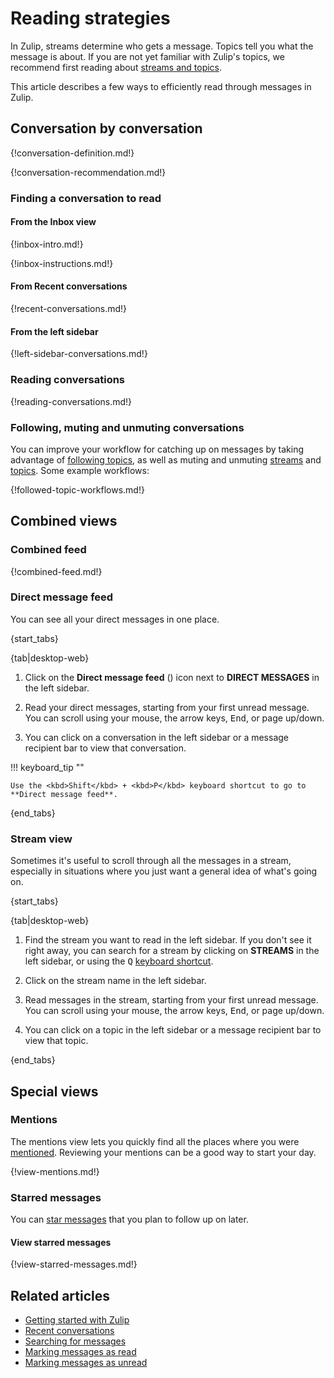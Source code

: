 # Reading strategies

In Zulip, streams determine who gets a message. Topics tell you what
the message is about. If you are not yet familiar with Zulip's topics,
we recommend first reading about [streams and
topics](/help/streams-and-topics).

This article describes a few ways to efficiently read through messages
in Zulip.

## Conversation by conversation

{!conversation-definition.md!}

{!conversation-recommendation.md!}

### Finding a conversation to read

#### From the Inbox view

{!inbox-intro.md!}

{!inbox-instructions.md!}

#### From Recent conversations

{!recent-conversations.md!}

#### From the left sidebar

{!left-sidebar-conversations.md!}

### Reading conversations

{!reading-conversations.md!}

### Following, muting and unmuting conversations

You can improve your workflow for catching up on messages by taking advantage of
[following topics](/help/follow-a-topic), as well as muting and unmuting
[streams](/help/mute-a-stream) and [topics](/help/mute-a-topic). Some example
workflows:

{!followed-topic-workflows.md!}

## Combined views

### Combined feed

{!combined-feed.md!}

### Direct message feed

You can see all your direct messages in one place.

{start_tabs}

{tab|desktop-web}

1. Click on the **Direct message feed** (<i class="fa fa-align-right"></i>)
   icon next to **DIRECT MESSAGES** in the left sidebar.

1. Read your direct messages, starting from your first unread message. You can
   scroll using your mouse, the arrow keys, <kbd>End</kbd>, or page up/down.

1. You can click on a conversation in the left sidebar or a message recipient
   bar to view that conversation.

!!! keyboard_tip ""

    Use the <kbd>Shift</kbd> + <kbd>P</kbd> keyboard shortcut to go to
    **Direct message feed**.

{end_tabs}

### Stream view

Sometimes it's useful to scroll through all the messages in a stream,
especially in situations where you just want a general idea of what's going
on.

{start_tabs}

{tab|desktop-web}

1. Find the stream you want to read in the left sidebar. If you don't see it
   right away, you can search for a stream by clicking on **STREAMS** in the
   left sidebar, or using the <kbd>Q</kbd> [keyboard
   shortcut](/help/keyboard-shortcuts).

1. Click on the stream name in the left sidebar.

1. Read messages in the stream, starting from your first unread message. You can
  scroll using your mouse, the arrow keys, <kbd>End</kbd>, or page up/down.

1. You can click on a topic in the left sidebar or a message recipient bar to
   view that topic.

{end_tabs}

## Special views

### Mentions

The mentions view lets you quickly find all the places where you were
[mentioned](/help/mention-a-user-or-group). Reviewing your mentions can be a
good way to start your day.

{!view-mentions.md!}

### Starred messages

You can [star messages](/help/star-a-message) that you plan to follow up on later.

#### View starred messages

{!view-starred-messages.md!}

## Related articles

* [Getting started with Zulip](/help/getting-started-with-zulip)
* [Recent conversations](/help/recent-conversations)
* [Searching for messages](/help/search-for-messages)
* [Marking messages as read](/help/marking-messages-as-read)
* [Marking messages as unread](/help/marking-messages-as-unread)
